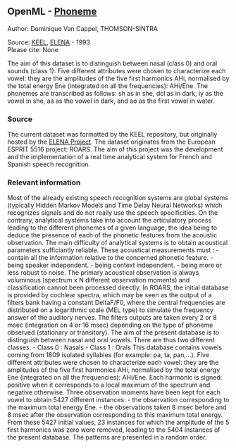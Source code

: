 ## OpenML - [Phoneme](https://www.openml.org/d/1489) 

Author: Dominique Van Cappel, THOMSON-SINTRA  

Source: [KEEL](http://sci2s.ugr.es/keel/dataset.php?cod=105#sub2), [ELENA](https://www.elen.ucl.ac.be/neural-nets/Research/Projects/ELENA/databases/REAL/phoneme/) - 1993  
Please cite: None   

The aim of this dataset is to distinguish between nasal (class 0) and oral sounds (class 1). Five different attributes were chosen to characterize each vowel: they are the amplitudes of the five first harmonics AHi, normalised by the total energy Ene (integrated on all the frequencies): AHi/Ene. The phonemes are transcribed as follows: sh as in she, dcl as in dark, iy as the vowel in she, aa as the vowel in dark, and ao as the first vowel in water.   

### Source  

The current dataset was formatted by the KEEL repository, but originally hosted by the [ELENA Project](https://www.elen.ucl.ac.be/neural-nets/Research/Projects/ELENA/elena.htm#stuff). The dataset originates from the European ESPRIT 5516 project: ROARS. The aim of this project was the development and the implementation of a real time analytical system for French and Spanish speech recognition.   

### Relevant information  
Most of the already existing speech recognition systems are global systems (typically Hidden Markov Models and Time Delay Neural Networks) which recognizes signals and do not really use the speech specificities. On the contrary, analytical systems take into account the articulatory process leading to the different phonemes of a given language, the idea being to deduce the presence of each of the phonetic features from the acoustic observation.  The main difficulty of analytical systems is to obtain acoustical parameters sufficiantly reliable. These acoustical measurements must :  - contain all the information relative to the concerned phonetic feature. - being speaker independent. - being context independent. - being more or less robust to noise.  The primary acoustical observation is always voluminous (spectrum x N different observation moments) and classification cannot been processed directly.  In ROARS, the initial database is provided by cochlear spectra, which may be seen as the output of a filters bank having a constant DeltaF/F0, where the central frequencies are distributed on a logarithmic scale (MEL type) to simulate the frequency answer of the auditory nerves. The filters outputs are taken every 2 or 8 msec (integration on 4 or 16 msec) depending on the type of phoneme observed (stationary or transitory).   The aim of the present database is to distinguish between nasal and oral vowels. There are thus two different classes:  - Class 0 : Nasals  - Class 1 : Orals   This database contains vowels coming from 1809 isolated syllables (for example: pa, ta, pan,...). Five different attributes were chosen to characterize each vowel: they are the amplitudes of the five first harmonics AHi, normalised by the total energy Ene (integrated on all the frequencies): AHi/Ene. Each harmonic is signed: positive when it corresponds to a local maximum of the spectrum and negative otherwise.  Three observation moments have been kept for each vowel to obtain 5427 different instances:   - the observation corresponding to the maximum total energy Ene.   - the observations taken 8 msec before and 8 msec after the observation corresponding to this maximum total energy.  From these 5427 initial values, 23 instances for which the amplitude of the 5 first harmonics was zero were removed, leading to the 5404 instances of the present database. The patterns are presented in a random order.  
